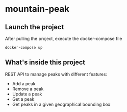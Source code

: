 # mountain-peak

## Launch the project
After pulling the project, execute the docker-compose file

```
docker-compose up
```

## What's inside this project
REST API to manage peaks with different features:

* Add a peak
* Remove a peak
* Update a peak
* Get a peak
* Get peaks in a given geographical bounding box